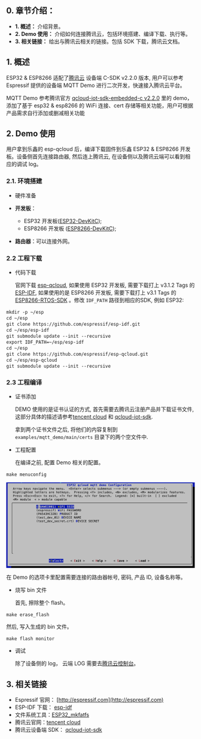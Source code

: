 ## 0. 章节介绍：

* **1. 概述：** 介绍背景。
* **2. Demo 使用：** 介绍如何连接腾讯云，包括环境搭建、编译下载、执行等。
* **3. 相关链接：** 给出与腾讯云相关的链接。包括 SDK 下载，腾讯云文档。

## 1. 概述

ESP32 & ESP8266 适配了[腾讯云](https://cloud.tencent.com) 设备端 C-SDK v2.2.0 版本, 用户可以参考 Espressif 提供的设备端 MQTT Demo 进行二次开发，快速接入腾讯云平台。

MQTT Demo 参考腾讯官方 [qcloud-iot-sdk-embedded-c v2.2.0](https://github.com/tencentyun/qcloud-iot-sdk-embedded-c) 里的 demo，添加了基于 esp32 & esp8266 的 WiFi 连接、cert 存储等相关功能，用户可根据产品需求自行添加或删减相关功能

## 2. Demo 使用

用户拿到乐鑫的 esp-qcloud 后，编译下载固件到乐鑫 ESP32 & ESP8266 开发板。设备侧首先连接路由器, 然后连上腾讯云, 在设备侧以及腾讯云端可以看到相应的调试 log。

### 2.1. 环境搭建

* 硬件准备

*  **开发板**：
    * ESP32 开发板([ESP32-DevKitC](https://www.espressif.com/en/products/hardware/development-boards));
    * ESP8266 开发板 ([ESP8266-DevKitC](https://www.espressif.com/en/products/hardware/development-boards));
*  **路由器**：可以连接外网。

### 2.2 工程下载

* 代码下载

  官网下载 [esp-qcloud](https://github.com/espressif/esp-qcloud), 如果使用 ESP32 开发板, 需要下载打上 v3.1.2 Tags 的[ESP-IDF](https://github.com/espressif/esp-idf.git), 如果使用的是 ESP8266 开发板, 需要下载打上 v3.1 Tags 的[ESP8266-RTOS-SDK](https://github.com/espressif/ESP8266_RTOS_SDK.git) 。修改 `IDF_PATH` 路径到相应的SDK, 例如 ESP32:
 
```
mkdir -p ~/esp
cd ~/esp
git clone https://github.com/espressif/esp-idf.git
cd ~/esp/esp-idf
git submodule update --init --recursive
export IDF_PATH=~/esp/esp-idf
cd ~/esp
git clone https://github.com/espressif/esp-qcloud.git
cd ~/esp/esp-qcloud
git submodule update --init --recursive
```

### 2.3 工程编译

* 证书添加

  DEMO 使用的是证书认证的方式, 首先需要去腾讯云注册产品并下载证书文件, 这部分具体的描述请参考[tencent cloud](https://cloud.tencent.com) 和 [qcloud-iot-sdk](https://github.com/tencentyun/qcloud-iot-sdk-embedded-c).

  拿到两个证书文件之后, 将他们的内容复制到 `examples/mqtt_demo/main/certs` 目录下的两个空文件中.

* 工程配置

  在编译之前, 配置 Demo 相关的配置。
 
```
make menuconfig

```

  <img src="docs/_picture/menuconfig.png" width = "600" alt="menuconfig" align=center />

  在 Demo 的选项卡里配置需要连接的路由器帐号, 密码, 产品 ID, 设备名称等。

* 烧写 bin 文件

  首先, 擦除整个 flash。
 
```
make erase_flash

```
  然后, 写入生成的 bin 文件。

```
make flash monitor

```
* 调试

  除了设备侧的 log， 云端 LOG 需要去[腾讯云控制台](https://console.qcloud.com/iotcloud)。

## 3. 相关链接

* Espressif 官网： [http://espressif.com](http://espressif.com)
* ESP-IDF 下载： [esp-idf](https://github.com/espressif/esp-idf)
* 文件系统工具：[ESP32_mkfatfs](https://github.com/jkearins/ESP32_mkfatfs)
* 腾讯云官网：[tencent cloud](https://cloud.tencent.com)
* 腾讯云设备端 SDK： [qcloud-iot-sdk](https://github.com/tencentyun/qcloud-iot-sdk-embedded-c)



